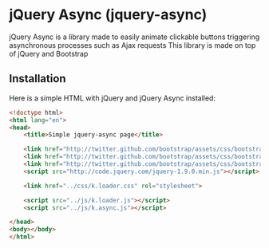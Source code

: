 jQuery Async (jquery-async)
=============

jQuery Async is a library made to easily animate clickable buttons triggering asynchronous processes such as Ajax requests
This library is made on top of jQuery and Bootstrap

Installation
-------------
Here is a simple HTML with jQuery and jQuery Async installed:

```html
<!doctype html>
<html lang="en">
<head>
    <title>Simple jquery-async page</title>

    <link href="http://twitter.github.com/bootstrap/assets/css/bootstrap.css" rel="stylesheet">
    <link href="http://twitter.github.com/bootstrap/assets/css/bootstrap-responsive.css" rel="stylesheet">
    <link href="http://twitter.github.com/bootstrap/assets/css/bootstrap-responsive.css" rel="stylesheet">
    <script src="http://code.jquery.com/jquery-1.9.0.min.js"></script>

    <link href="../css/k.loader.css" rel="stylesheet">

    <script src="../js/k.loader.js"></script>
    <script src="../js/k.async.js"></script>

</head>
<body></body>
</html>
```